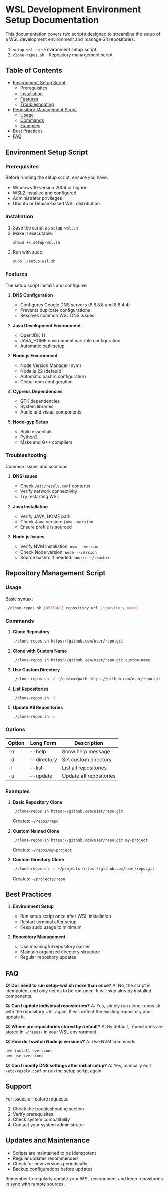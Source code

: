 # WSL Development Environment Setup Documentation

This documentation covers two scripts designed to streamline the setup of a WSL development environment and manage Git repositories:
1. `setup-wsl.sh` - Environment setup script
2. `clone-repos.sh` - Repository management script

## Table of Contents
- [Environment Setup Script](#environment-setup-script)
  - [Prerequisites](#prerequisites)
  - [Installation](#installation)
  - [Features](#features)
  - [Troubleshooting](#troubleshooting)
- [Repository Management Script](#repository-management-script)
  - [Usage](#usage)
  - [Commands](#commands)
  - [Examples](#examples)
- [Best Practices](#best-practices)
- [FAQ](#faq)

## Environment Setup Script

### Prerequisites

Before running the setup script, ensure you have:
- Windows 10 version 2004 or higher
- WSL2 installed and configured
- Administrator privileges
- Ubuntu or Debian-based WSL distribution

### Installation

1. Save the script as `setup-wsl.sh`
2. Make it executable:
   ```bash
   chmod +x setup-wsl.sh
   ```
3. Run with sudo:
   ```bash
   sudo ./setup-wsl.sh
   ```

### Features

The setup script installs and configures:

1. **DNS Configuration**
   - Configures Google DNS servers (8.8.8.8 and 8.8.4.4)
   - Prevents duplicate configurations
   - Resolves common WSL DNS issues

2. **Java Development Environment**
   - OpenJDK 11
   - JAVA_HOME environment variable configuration
   - Automatic path setup

3. **Node.js Environment**
   - Node Version Manager (nvm)
   - Node.js 22 (default)
   - Automatic bashrc configuration
   - Global npm configuration

4. **Cypress Dependencies**
   - GTK dependencies
   - System libraries
   - Audio and visual components

5. **Node-gyp Setup**
   - Build essentials
   - Python3
   - Make and G++ compilers

### Troubleshooting

Common issues and solutions:

1. **DNS Issues**
   - Check `/etc/resolv.conf` contents
   - Verify network connectivity
   - Try restarting WSL

2. **Java Installation**
   - Verify JAVA_HOME path
   - Check Java version: `java -version`
   - Ensure profile is sourced

3. **Node.js Issues**
   - Verify NVM installation: `nvm --version`
   - Check Node version: `node --version`
   - Source bashrc if needed: `source ~/.bashrc`

## Repository Management Script

### Usage

Basic syntax:
```bash
./clone-repos.sh [OPTIONS] repository_url [repository_name]
```

### Commands

1. **Clone Repository**
   ```bash
   ./clone-repos.sh https://github.com/user/repo.git
   ```

2. **Clone with Custom Name**
   ```bash
   ./clone-repos.sh https://github.com/user/repo.git custom-name
   ```

3. **Use Custom Directory**
   ```bash
   ./clone-repos.sh -d ~/custom/path https://github.com/user/repo.git
   ```

4. **List Repositories**
   ```bash
   ./clone-repos.sh -l
   ```

5. **Update All Repositories**
   ```bash
   ./clone-repos.sh -u
   ```

### Options

| Option | Long Form | Description |
|--------|-----------|-------------|
| -h | --help | Show help message |
| -d | --directory | Set custom directory |
| -l | --list | List all repositories |
| -u | --update | Update all repositories |

### Examples

1. **Basic Repository Clone**
   ```bash
   ./clone-repos.sh https://github.com/user/repo.git
   ```
   Creates: `~/repos/repo`

2. **Custom Named Clone**
   ```bash
   ./clone-repos.sh https://github.com/user/repo.git my-project
   ```
   Creates: `~/repos/my-project`

3. **Custom Directory Clone**
   ```bash
   ./clone-repos.sh -d ~/projects https://github.com/user/repo.git
   ```
   Creates: `~/projects/repo`

## Best Practices

1. **Environment Setup**
   - Run setup script once after WSL installation
   - Restart terminal after setup
   - Keep sudo usage to minimum

2. **Repository Management**
   - Use meaningful repository names
   - Maintain organized directory structure
   - Regular repository updates

## FAQ

**Q: Do I need to run setup-wsl.sh more than once?**
A: No, the script is idempotent and only needs to be run once. It will skip already installed components.

**Q: Can I update individual repositories?**
A: Yes, simply run clone-repos.sh with the repository URL again. It will detect the existing repository and update it.

**Q: Where are repositories stored by default?**
A: By default, repositories are stored in `~/repos/` in your WSL environment.

**Q: How do I switch Node.js versions?**
A: Use NVM commands:
```bash
nvm install <version>
nvm use <version>
```

**Q: Can I modify DNS settings after initial setup?**
A: Yes, manually edit `/etc/resolv.conf` or run the setup script again.

## Support

For issues or feature requests:
1. Check the troubleshooting section
2. Verify prerequisites
3. Check system compatibility
4. Contact your system administrator

## Updates and Maintenance

- Scripts are maintained to be idempotent
- Regular updates recommended
- Check for new versions periodically
- Backup configurations before updates

Remember to regularly update your WSL environment and keep repositories in sync with remote sources.
